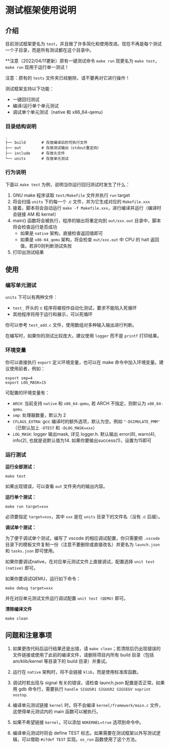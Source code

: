 # 测试框架使用说明

## 介绍

目前测试框架更名为 `test`，并且做了许多简化和使用改进。现在不再是每个测试一个子目录，而是所有测试都在这个目录中。

**注意（2022/04/11更新）原有一键测试命令 `make run` 现更名为 `make test`，`make run` 现用于运行单一测试！

注意：原有的 `tests` 文件夹已经删除，请不要再对它进行操作！

测试框架支持以下功能：

- 一键回归测试
- 编译/运行单个单元测试
- 调试单个单元测试（native 和 x86_64-qemu）

### 目录结构说明

```
.
├── build       # 存放编译后的可执行文件
├── out         # 存放测试输出（stdout重定向）
├── include     # 存放头文件
└── units       # 存放单元测试
```

### 行为说明

下面以 `make test` 为例，说明当你运行回归测试时发生了什么：

1. GNU make 程序读取 `test/Makefile` 文件并执行 `run` target
2. 将会扫描 `units` 下的每一个 .c 文件，并为它生成对应的 `Makefile.xxx`
3. 接着，脚本将会自动运行 `make -f Makefile.xxx`，进行编译并运行（编译时会链接 AM 和 kernel）
4. main() 函数将会被执行，程序的输出将重定向到 `out/xxx.out` 目录中，脚本将会检查运行是否成功
    - 如果是 `native` 架构，直接检查返回值即可
    - 如果是 `x86-64_qemu` 架构，将会检查 `out/xxx.out` 中 CPU 的 halt 返回值，若非0则判断测试失败
5. 打印出测试结果

## 使用

### 编写单元测试

`units` 下可以有两种文件：
- `test_` 开头的 c 程序将被视作自动化测试，要求不能陷入死循环
- 其他程序将用于运行和展示，可以死循环

你可以参考 `test_add.c` 文件，使用数组对多种输入输出进行判断。

在编写时，如果你的测试比较庞大，建议使用 `logger` 而不是 `printf` 打印结果。

### 环境变量

你可以直接执行 `export` 定义环境变量，也可以在 make 命令中加入环境变量。建议使用前者，例如：

```shell
export smp=4
export LOG_MASK=15
```

可配置的环境变量有：

- `ARCH`: 当前支持 `native` 和 `x86_64-qemu`, 若 ARCH 不指定，则默认为 `x86_64-qemu`.
- `smp`: 处理器数量，默认为 2
- `CFLAGS_EXTRA`: gcc 编译时的额外选项，默认为空。例如 `"-DSIMULATE_PMM"` （已默认加上 `-DTEST` 和 `-DLOG_MASK=xxx`）
- `LOG_MASK`: logger 输出mask, 详见 logger.h. 默认输出 error(8), warn(4), info(2), 也就是说默认值为14. 如果你要输出success(1)，设置为15即可

### 运行测试

**运行全部测试：**

```shell
make test
```

如果出现错误，可以查看 `out` 文件夹内的输出内容。

**运行单个测试：**

```shell
make run target=xxx
```

必须要指定 `target=xxx`，其中 `xxx` 是在 `units` 目录下的文件名（没有 .c 后缀）。

**调试单个测试：**

为了便于调试单个测试，编写了 vscode 的相应调试配置，你只需要把 `.vscode` 目录下的模板文件复制一份（注意不要删除或直接改名）并更名为 `launch.json` 和 `tasks.json` 即可使用。

如果你要调试native，在对应单元测试文件上直接调试，配置选择 `unit test (native)` 即可。

如果你要调试QEMU，运行如下命令：

```shell
make debug target=xxx
```

并在对应单元测试文件运行调试配置 `unit test (QEMU)` 即可。

**清除编译文件**

```shell
make clean
```

## 问题和注意事项

1. 如果更改代码后运行结果还是出错，请 `make clean`；若清除后仍出现错误的文件链接或使用了此前的编译文件，请删除项目内所有 build 目录（包括 am/klib/kernel 等目录下的 build 目录）并重试。

2. 运行在 `native` 架构时，将不会链接 `klib`，而是使用标准库函数。

3. 调试时若出现与 signal 有关的错误，请检查 launch.json 配置是否正常。如果用 gdb 命令行，需要执行 `handle SIGUSR1 SIGUSR2 SIGSEGV noprint nostop`.

4. 编译单元测试链接 `kernel` 时，将不会编译 `kernel/framework/main.c` 文件，这使得单元测试内的 main 函数可以被执行。

5. 如果不希望链接 `kernel`，可以添加 `NOKERNEL=true` 选项到命令中。

6. 编译单元测试时将会 define TEST 标志。如果需要在测试框架以外写测试逻辑，可以借助 `#ifdef TEST` 实现。`os_run` 函数使用了这个方法。
